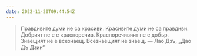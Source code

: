 ```yaml
---
date: 2022-11-20T09:44:54Z
---
```

> Правдивите думи не са красиви. Красивите думи не са правдиви. Добрият не е е красноречив. Красноречивият не е добър. Знаещият не е всезнаещ. Всезнаещият не знаещ.
> — Лао Дзъ, „Дао Дъ Дзин“
